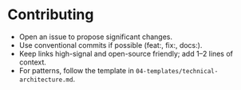 # Contributing
- Open an issue to propose significant changes.
- Use conventional commits if possible (feat:, fix:, docs:).
- Keep links high-signal and open-source friendly; add 1–2 lines of context.
- For patterns, follow the template in `04-templates/technical-architecture.md`.
